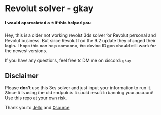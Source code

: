 # Revolut solver - gkay

#### I would appreciated a :star: if this helped you

Hey, this is a older not working revolut 3ds solver for Revolut personal and Revolut business. But since Revolut had the 9.2 update they changed their login. I hope this can help someone, the device ID gen should still work for the newest versions.

If you have any questions, feel free to DM me on discord: `gkay`

## Disclaimer
Please **don't** use this 3ds solver and just input your information to run it. Since it is using the old endpoints it could result in banning your account! Use this repo at your own risk.

Thank you to [Jello]() and [Csource](https://twitter.com/iamcsource)
